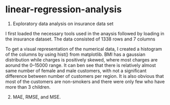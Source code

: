 # linear-regression-analysis
1. Exploratory data analysis on insurance data set 

I first loaded the necessary tools used in the anaysis followed by loading in the insurance dataset. The data consisted of 1338 rows and 7 columns

To get a visual representation of the numerical data, I created a histogram of the columns by using hist() from matplotlib. BMI has a gaussian distribution while charges is positively skewed, where most charges are aorund the 0–15000 range. It can ben see that there is relatively almost same number of female and male customers, with not a significant difference between number of customers per region. It is also obvious that most of the customers are non-smokers and there were only few who have more than 3 children.


2. MAE, RMSE, and MSE. 
